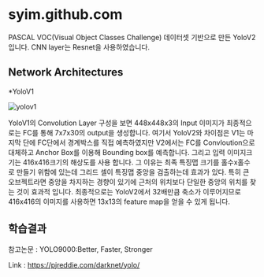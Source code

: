 
# syim.github.com

PASCAL VOC(Visual Object Classes Challenge) 데이터셋 기반으로 만든 YoloV2 입니다. CNN layer는 Resnet을 사용하였습니다.


##  Network Architectures

*YoloV1

![yolov1](https://user-images.githubusercontent.com/44501825/49067351-2ddfe000-f267-11e8-8ce8-1e712c06e346.jpg)


YoloV1의 Convolution Layer 구성을 보면 448x448x3의 Input 이미지가 최종적으로는 FC를 통해 7x7x30의 output을 생성합니다.
여기서 YoloV2와 차이점은 V1는 마지막 단에 FC단에서 경계박스를 직접 예측하였지만 V2에서는 FC를 Convloution으로 대체하고
Anchor Box를 이용해 Bounding box를 예측합니다.
그리고 입력 이미지크기는 416x416크기의 해상도를 사용 합니다. 그 이유는 최족 특징맵 크기를 홀수x홀수로 만들기 위함에 있는데 그리드 
셀이 특징맵 중앙을 검출하는데 효과가 있다. 특히 큰 오브젝트라면 중앙을 차지하는 경향이 있기에 근처의 위치보다 단일한 중앙의 
위치를 찾는 것이 효과적 입니다. 최종적으로는 YoloV2에서 32배만큼 축소가 이루어지므로 416x416의 이미지를 사용하면 13x13의 
feature map을 얻을 수 있게 됩니다.




## 학습결과




참고논문 : YOLO9000:Better, Faster, Stronger 

Link : https://pjreddie.com/darknet/yolo/
  

